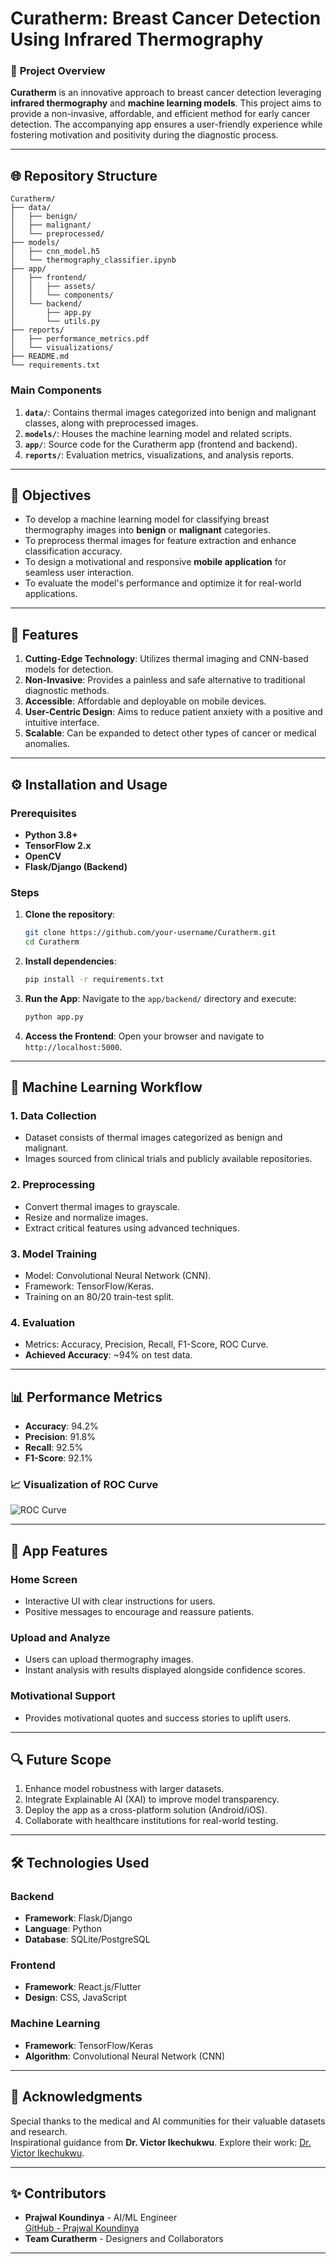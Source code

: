 
# **Curatherm: Breast Cancer Detection Using Infrared Thermography**

### 🌟 **Project Overview**

**Curatherm** is an innovative approach to breast cancer detection leveraging **infrared thermography** and **machine learning models**. This project aims to provide a non-invasive, affordable, and efficient method for early cancer detection. The accompanying app ensures a user-friendly experience while fostering motivation and positivity during the diagnostic process.

---

## 🌐 **Repository Structure**

```
Curatherm/
├── data/
│   ├── benign/
│   ├── malignant/
│   └── preprocessed/
├── models/
│   ├── cnn_model.h5
│   └── thermography_classifier.ipynb
├── app/
│   ├── frontend/
│   │   ├── assets/
│   │   └── components/
│   └── backend/
│       ├── app.py
│       └── utils.py
├── reports/
│   ├── performance_metrics.pdf
│   └── visualizations/
├── README.md
└── requirements.txt
```

### **Main Components**
1. **`data/`**: Contains thermal images categorized into benign and malignant classes, along with preprocessed images.
2. **`models/`**: Houses the machine learning model and related scripts.
3. **`app/`**: Source code for the Curatherm app (frontend and backend).
4. **`reports/`**: Evaluation metrics, visualizations, and analysis reports.

---

## 🎯 **Objectives**

- To develop a machine learning model for classifying breast thermography images into **benign** or **malignant** categories.
- To preprocess thermal images for feature extraction and enhance classification accuracy.
- To design a motivational and responsive **mobile application** for seamless user interaction.
- To evaluate the model's performance and optimize it for real-world applications.

---

## 🚀 **Features**

1. **Cutting-Edge Technology**: Utilizes thermal imaging and CNN-based models for detection.
2. **Non-Invasive**: Provides a painless and safe alternative to traditional diagnostic methods.
3. **Accessible**: Affordable and deployable on mobile devices.
4. **User-Centric Design**: Aims to reduce patient anxiety with a positive and intuitive interface.
5. **Scalable**: Can be expanded to detect other types of cancer or medical anomalies.

---

## ⚙️ **Installation and Usage**

### Prerequisites

- **Python 3.8+**
- **TensorFlow 2.x**
- **OpenCV**
- **Flask/Django (Backend)**

### Steps

1. **Clone the repository**:
   ```bash
   git clone https://github.com/your-username/Curatherm.git
   cd Curatherm
   ```

2. **Install dependencies**:
   ```bash
   pip install -r requirements.txt
   ```

3. **Run the App**:
   Navigate to the `app/backend/` directory and execute:
   ```bash
   python app.py
   ```

4. **Access the Frontend**:
   Open your browser and navigate to `http://localhost:5000`.

---

## 🧠 **Machine Learning Workflow**

### 1. **Data Collection**
   - Dataset consists of thermal images categorized as benign and malignant.
   - Images sourced from clinical trials and publicly available repositories.

### 2. **Preprocessing**
   - Convert thermal images to grayscale.
   - Resize and normalize images.
   - Extract critical features using advanced techniques.

### 3. **Model Training**
   - Model: Convolutional Neural Network (CNN).
   - Framework: TensorFlow/Keras.
   - Training on an 80/20 train-test split.

### 4. **Evaluation**
   - Metrics: Accuracy, Precision, Recall, F1-Score, ROC Curve.
   - **Achieved Accuracy**: ~94% on test data.

---

## 📊 **Performance Metrics**

- **Accuracy**: 94.2%
- **Precision**: 91.8%
- **Recall**: 92.5%
- **F1-Score**: 92.1%

### 📈 Visualization of ROC Curve

![ROC Curve](link-to-roc-curve.png)

---

## 📱 **App Features**

### **Home Screen**
- Interactive UI with clear instructions for users.
- Positive messages to encourage and reassure patients.

### **Upload and Analyze**
- Users can upload thermography images.
- Instant analysis with results displayed alongside confidence scores.

### **Motivational Support**
- Provides motivational quotes and success stories to uplift users.

---

## 🔍 **Future Scope**

1. Enhance model robustness with larger datasets.
2. Integrate Explainable AI (XAI) to improve model transparency.
3. Deploy the app as a cross-platform solution (Android/iOS).
4. Collaborate with healthcare institutions for real-world testing.

---

## 🛠️ **Technologies Used**

### **Backend**
- **Framework**: Flask/Django
- **Language**: Python
- **Database**: SQLite/PostgreSQL

### **Frontend**
- **Framework**: React.js/Flutter
- **Design**: CSS, JavaScript

### **Machine Learning**
- **Framework**: TensorFlow/Keras
- **Algorithm**: Convolutional Neural Network (CNN)

---

## 🤝 **Acknowledgments**

Special thanks to the medical and AI communities for their valuable datasets and research.  
Inspirational guidance from **Dr. Victor Ikechukwu**. Explore their work: [Dr. Victor Ikechukwu](https://github.com/Victor-Ikechukwu).

---

## ✨ **Contributors**

- **Prajwal Koundinya** - AI/ML Engineer  
  [GitHub - Prajwal Koundinya](https://github.com/Prajwal-koundinya)  
- **Team Curatherm** - Designers and Collaborators

---

